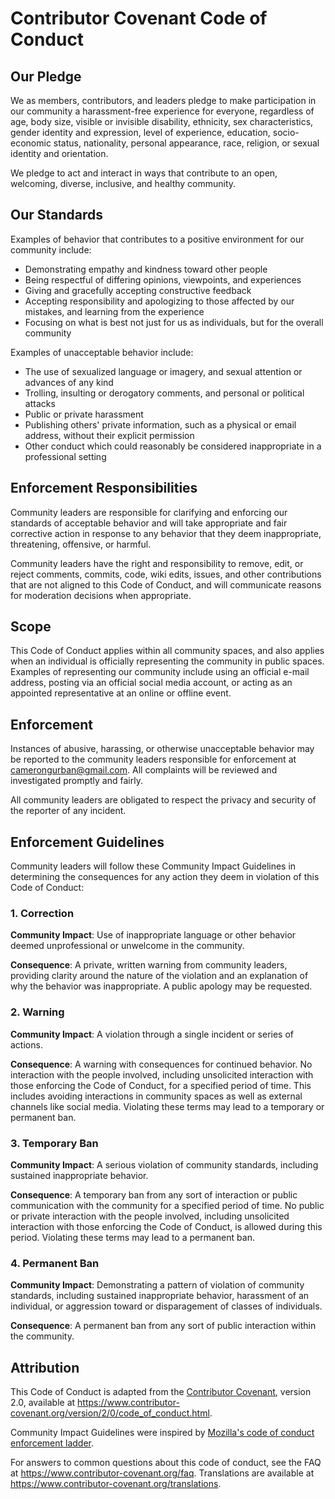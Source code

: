 # Contributor Covenant Code of Conduct

## Our Pledge

We as members, contributors, and leaders pledge to make participation in our community 
a harassment-free experience for everyone, regardless of age, body size, visible or 
invisible disability, ethnicity, sex characteristics, gender identity and expression, 
level of experience, education, socio-economic status, nationality, personal 
appearance, race, religion, or sexual identity and orientation. 

We pledge to act and interact in ways that contribute to an open, welcoming, diverse, 
inclusive, and healthy community. 

## Our Standards

Examples of behavior that contributes to a positive environment for our community 
include: 

* Demonstrating empathy and kindness toward other people
* Being respectful of differing opinions, viewpoints, and experiences
* Giving and gracefully accepting constructive feedback
* Accepting responsibility and apologizing to those affected by our mistakes, and 
learning from the experience 
* Focusing on what is best not just for us as individuals, but for the overall community

Examples of unacceptable behavior include:

* The use of sexualized language or imagery, and sexual attention or advances of any 
kind 
* Trolling, insulting or derogatory comments, and personal or political attacks
* Public or private harassment
* Publishing others' private information, such as a physical or email address, without 
their explicit permission 
* Other conduct which could reasonably be considered inappropriate in a professional 
setting 

## Enforcement Responsibilities

Community leaders are responsible for clarifying and enforcing our standards of 
acceptable behavior and will take appropriate and fair corrective action in response to 
any behavior that they deem inappropriate, threatening, offensive, or harmful. 

Community leaders have the right and responsibility to remove, edit, or reject 
comments, commits, code, wiki edits, issues, and other contributions that are not 
aligned to this Code of Conduct, and will communicate reasons for moderation decisions 
when appropriate. 

## Scope

This Code of Conduct applies within all community spaces, and also applies when an 
individual is officially representing the community in public spaces. Examples of 
representing our community include using an official e-mail address, posting via an 
official social media account, or acting as an appointed representative at an online 
or offline event. 

## Enforcement

Instances of abusive, harassing, or otherwise unacceptable behavior may be reported to 
the community leaders responsible for enforcement at camerongurban@gmail.com. All 
complaints will be reviewed and investigated promptly and fairly. 

All community leaders are obligated to respect the privacy and security of the reporter 
of any incident. 

## Enforcement Guidelines

Community leaders will follow these Community Impact Guidelines in determining the 
consequences for any action they deem in violation of this Code of Conduct: 

### 1. Correction

**Community Impact**: Use of inappropriate language or other behavior deemed 
unprofessional or unwelcome in the community. 

**Consequence**: A private, written warning from community leaders, providing clarity 
around the nature of the violation and an explanation of why the behavior was 
inappropriate. A public apology may be requested. 

### 2. Warning

**Community Impact**: A violation through a single incident or series of actions.

**Consequence**: A warning with consequences for continued behavior. No interaction 
with the people involved, including unsolicited interaction with those enforcing the 
Code of Conduct, for a specified period of time. This includes avoiding interactions in 
community spaces as well as external channels like social media. Violating these terms 
may lead to a temporary or permanent ban. 

### 3. Temporary Ban

**Community Impact**: A serious violation of community standards, including sustained 
inappropriate behavior. 

**Consequence**: A temporary ban from any sort of interaction or public communication 
with the community for a specified period of time. No public or private interaction 
with the people involved, including unsolicited interaction with those enforcing the 
Code of Conduct, is allowed during this period. Violating these terms may lead to a 
permanent ban. 

### 4. Permanent Ban

**Community Impact**: Demonstrating a pattern of violation of community standards, 
including sustained inappropriate behavior, harassment of an individual, or aggression 
toward or disparagement of classes of individuals. 

**Consequence**: A permanent ban from any sort of public interaction within the 
community. 

## Attribution

This Code of Conduct is adapted from the [Contributor Covenant][homepage], version 2.0, 
available at https://www.contributor-covenant.org/version/2/0/code_of_conduct.html. 

Community Impact Guidelines were inspired by
[Mozilla's code of conduct enforcement ladder](https://github.com/mozilla/diversity). 

[homepage]: https://www.contributor-covenant.org

For answers to common questions about this code of conduct, see the FAQ at 
https://www.contributor-covenant.org/faq. Translations are available at 
https://www.contributor-covenant.org/translations.
